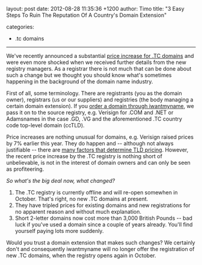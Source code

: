 layout: post
date: 2012-08-28 11:35:36 +1200
author: Timo
title: "3 Easy Steps To Ruin The Reputation Of A Country's Domain Extension"

categories:
  - .tc domains

----

We've recently announced a substantial [price increase for .TC domains](https://iwantmyname.com/blog/2012/08/adamsnames-advises-extraordinary-price-increase-for-tc-registrations-and-other-changes-to-gd-vg-doma.html) and were even more shocked when we received further details from the new registry managers. As a registrar there is not much that can be done about such a change but we thought you should know what's sometimes happening in the background of the domain name industry.

First of all, some terminology. There are registrants (you as the domain owner), registrars (us or our suppliers) and registries (the body managing a certain domain extension). If you [order a domain through iwantmyname](https://iwantmyname.com), we pass it on to the source registry, e.g. Verisign for .COM and .NET or Adamsnames in the case .GD, .VG and the aforementioned .TC country code top-level domain (ccTLD).

Price increases are nothing unusual for domains, e.g. Verisign raised prices by 7% earlier this year. They do happen and -- although not always justifiable -- there are [many factors that determine TLD pricing](https://iwantmyname.com/blog/2010/08/why-some-domain-extensions-are-more-expensive-than-others.html). However, the recent price increase by the .TC registry is nothing short of unbelievable, is not in the interest of domain owners and can only be seen as profiteering.

*So what's the big deal now, what changed?*

1. The .TC registry is currently offline and will re-open somewhen in October. That's right, no new .TC domains at present.
2. They have tripled prices for existing domains and new registrations for no apparent reason and without much explanation.
3. Short 2-letter domains now cost more than 3,000 British Pounds -- bad luck if you've used a domain since a couple of years already. You'll find yourself paying lots more suddenly.

Would you trust a domain extension that makes such changes? We certainly don't and consequently iwantmyname will no longer offer the registration of new .TC domains,  when the registry opens again in October.
